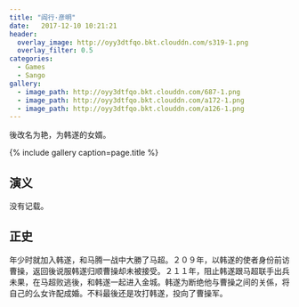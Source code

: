 ```yaml
---
title: "阎行·彦明"
date:   2017-12-10 10:21:21
header:
  overlay_image: http://oyy3dtfqo.bkt.clouddn.com/s319-1.png
  overlay_filter: 0.5
categories:
  - Games
  - Sango
gallery:
  - image_path: http://oyy3dtfqo.bkt.clouddn.com/687-1.png
  - image_path: http://oyy3dtfqo.bkt.clouddn.com/a172-1.png
  - image_path: http://oyy3dtfqo.bkt.clouddn.com/a126-1.png
---
```


後改名为艳，为韩遂的女婿。

{% include gallery caption=page.title %}

## 演义

没有记载。

## 正史

年少时就加入韩遂，和马腾一战中大勝了马超。２０９年，以韩遂的使者身份前访曹操，返回後说服韩遂归顺曹操却未被接受。２１１年，阻止韩遂跟马超联手出兵未果，在马超败逃後，和韩遂一起进入金城。韩遂为断绝他与曹操之间的关係，将自己的么女许配成婚。不料最後还是攻打韩遂，投向了曹操军。